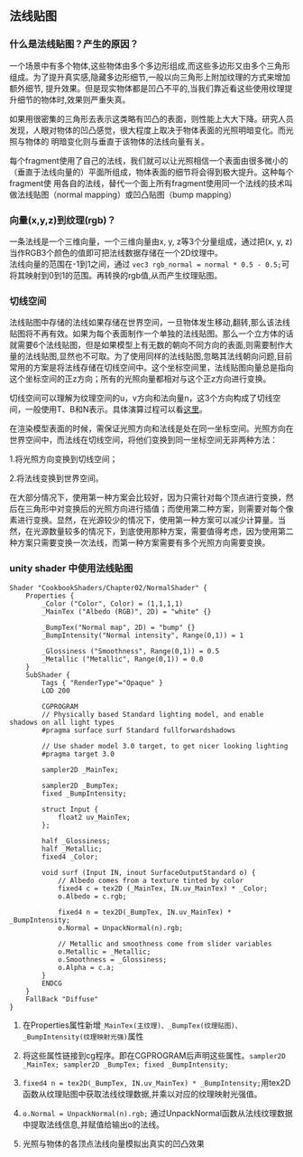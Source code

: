 ## 法线贴图

### 什么是法线贴图？产生的原因？
一个场景中有多个物体,这些物体由多个多边形组成,而这些多边形又由多个三角形组成。为了提升真实感,隐藏多边形细节,一般以向三角形上附加纹理的方式来增加额外细节,
提升效果。但是现实物体都是凹凸不平的,当我们靠近看这些使用纹理提升细节的物体时,效果则严重失真。  

如果用很密集的三角形去表示这类略有凹凸的表面，则性能上大大下降。研究人员发现，人眼对物体的凹凸感觉，很大程度上取决于物体表面的光照明暗变化。而光照与物体的
明暗变化则与垂直于该物体的法线向量有关。  

每个fragment使用了自己的法线，我们就可以让光照相信一个表面由很多微小的（垂直于法线向量的）平面所组成，物体表面的细节将会得到极大提升。这种每个fragment使
用各自的法线，替代一个面上所有fragment使用同一个法线的技术叫做法线贴图（normal mapping）或凹凸贴图（bump mapping）  



### 向量(x,y,z)到纹理(rgb)？
一条法线是一个三维向量，一个三维向量由x, y, z等3个分量组成，通过把(x, y, z)当作RGB3个颜色的值即可把法线数据存储在一个2D纹理中。  
法线向量的范围在-1到1之间，通过 ``` vec3 rgb_normal = normal * 0.5 - 0.5; ```可将其映射到0到1的范围。再转换的rgb值,从而产生纹理贴图。



### 切线空间
法线贴图中存储的法线如果存储在世界空间，一旦物体发生移动,翻转,那么该法线贴图将不再有效。如果为每个表面制作一个单独的法线贴图。那么一个立方体的话就需要6个法线贴图，但是如果模型上有无数的朝向不同方向的表面,则需要制作大量的法线贴图,显然也不可取。为了使用同样的法线贴图,忽略其法线朝向问题,目前常用的方案是将法线存储在切线空间中。这个坐标空间里，法线贴图向量总是指向这个坐标空间的正z方向；所有的光照向量都相对与这个正z方向进行变换。  

切线空间可以理解为纹理空间的u，v方向和法向量n，这3个方向构成了切线空间，一般使用T、B和N表示。具体演算过程可以看[这里](https://learnopengl-cn.readthedocs.io/zh/latest/05%20Advanced%20Lighting/04%20Normal%20Mapping)。  

在渲染模型表面的时候，需保证光照方向和法线是处在同一坐标空间。光照方向在世界空间中，而法线在切线空间，将他们变换到同一坐标空间无非两种方法：  

1.将光照方向变换到切线空间；

2.将法线变换到世界空间。

在大部分情况下，使用第一种方案会比较好，因为只需针对每个顶点进行变换，然后在三角形中对变换后的光照方向进行插值；而使用第二种方案，则需要对每个像素进行变换。显然，在光源较少的情况下，使用第一种方案可以减少计算量。当然，在光源数量较多的情况下，到底使用那种方案，需要值得考虑，因为使用第二种方案只需要变换一次法线，而第一种方案需要有多个光照方向需要变换。

### unity shader 中使用法线贴图

```HLSL
Shader "CookbookShaders/Chapter02/NormalShader" {
	Properties {
		_Color ("Color", Color) = (1,1,1,1)
		_MainTex ("Albedo (RGB)", 2D) = "white" {}

		_BumpTex("Normal map", 2D) = "bump" {}
		_BumpIntensity("Normal intensity", Range(0,1)) = 1

		_Glossiness ("Smoothness", Range(0,1)) = 0.5
		_Metallic ("Metallic", Range(0,1)) = 0.0
	}
	SubShader {
		Tags { "RenderType"="Opaque" }
		LOD 200
		
		CGPROGRAM
		// Physically based Standard lighting model, and enable shadows on all light types
		#pragma surface surf Standard fullforwardshadows

		// Use shader model 3.0 target, to get nicer looking lighting
		#pragma target 3.0

		sampler2D _MainTex;
		
		sampler2D _BumpTex;
		fixed _BumpIntensity;

		struct Input {
			float2 uv_MainTex;
		};

		half _Glossiness;
		half _Metallic;
		fixed4 _Color;

		void surf (Input IN, inout SurfaceOutputStandard o) {
			// Albedo comes from a texture tinted by color
			fixed4 c = tex2D (_MainTex, IN.uv_MainTex) * _Color;
			o.Albedo = c.rgb;

			fixed4 n = tex2D(_BumpTex, IN.uv_MainTex) * _BumpIntensity;
			o.Normal = UnpackNormal(n).rgb;

			// Metallic and smoothness come from slider variables
			o.Metallic = _Metallic;
			o.Smoothness = _Glossiness;
			o.Alpha = c.a;
		}
		ENDCG
	} 
	FallBack "Diffuse"
}
```
1. 在Properties属性新增```_MainTex(主纹理)、_BumpTex(纹理贴图)、_BumpIntensity(纹理映射光强)```属性

2. 将这些属性链接到cg程序。即在CGPROGRAM后声明这些属性。```sampler2D _MainTex; sampler2D _BumpTex; fixed _BumpIntensity;```

3. ``` fixed4 n = tex2D(_BumpTex, IN.uv_MainTex) * _BumpIntensity; ```用tex2D函数从纹理贴图中获取法线纹理数据,并乘以对应的纹理映射光强值。

4. ``` o.Normal = UnpackNormal(n).rgb; ``` 通过UnpackNormal函数从法线纹理数据中提取法线信息,并赋值给输出o的法线。

5. 光照与物体的各顶点法线向量模拟出真实的凹凸效果

